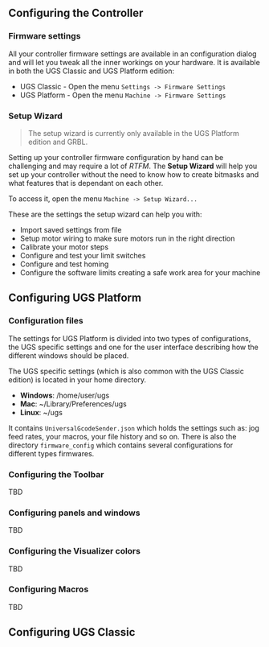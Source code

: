 ## Configuring the Controller

### Firmware settings
All your controller firmware settings are available in an configuration dialog and will let you tweak all the inner workings on your hardware. It is available in both the UGS Classic and UGS Platform edition:
* UGS Classic - Open the menu `Settings -> Firmware Settings`
* UGS Platform - Open the menu `Machine -> Firmware Settings`

### Setup Wizard
> The setup wizard is currently only available in the UGS Platform edition and GRBL. 

Setting up your controller firmware configuration by hand can be challenging and may require a lot of _RTFM_. The **Setup Wizard** will help you set up your controller without the need to know how to create bitmasks and what features that is dependant on each other. 

To access it, open the menu `Machine -> Setup Wizard...`

These are the settings the setup wizard can help you with:
 * Import saved settings from file
 * Setup motor wiring to make sure motors run in the right direction
 * Calibrate your motor steps
 * Configure and test your limit switches
 * Configure and test homing
 * Configure the software limits creating a safe work area for your machine

## Configuring UGS Platform

### Configuration files
The settings for UGS Platform is divided into two types of configurations, the UGS specific settings and one for the user interface describing how the different windows should be placed.

The UGS specific settings (which is also common with the UGS Classic edition) is located in your home directory. 
* **Windows**: /home/user/ugs
* **Mac**: ~/Library/Preferences/ugs
* **Linux**: ~/ugs 

It contains `UniversalGcodeSender.json` which holds the settings such as: jog feed rates, your macros, your file history and so on. There is also the directory `firmware_config` which contains several configurations for different types firmwares.

### Configuring the Toolbar
TBD

### Configuring panels and windows
TBD

### Configuring the Visualizer colors
TBD

### Configuring Macros
TBD

## Configuring UGS Classic